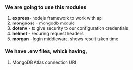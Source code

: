 ### We are going to use this modules

1. **express**- nodejs framework to work with api
2. **mongoose** - mongodb module
3. **dotenv** - to give security to our configuration credentials
4. **helmet** - securing request headers 
5. **morgan** - login middleware, shows result taken time

### We have .env files, which having,

1. MongoDB Atlas connection URI 
